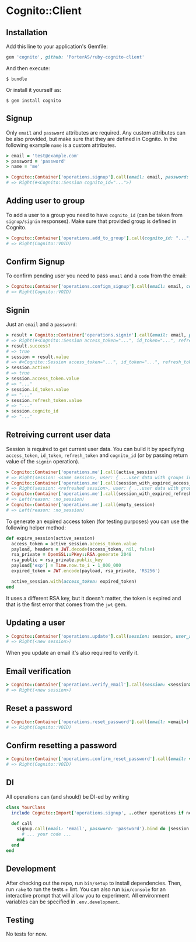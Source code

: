 # Cognito::Client

## Installation

Add this line to your application's Gemfile:

```ruby
gem 'cognito', github: 'PorterAS/ruby-cognito-client'
```

And then execute:

    $ bundle

Or install it yourself as:

    $ gem install cognito

## Signup

Only `email` and `password` attributes are required.
Any custom attributes can be also provided, but make sure that they are defined in Cognito.
In the following example `name` is a custom attributes.

``` ruby
> email = 'test@example.com'
> password = 'password'
> name = 'me'

> Cognito::Container['operations.signup'].call(email: email, password: password, name: name)
# => Right(#<Cognito::Session cognito_id="...">)
```

## Adding user to group

To add a user to a group you need to have `cognito_id` (can be taken from `signup/signin` responses).
Make sure that provided group is defined in Cognito.

``` ruby
> Cognito::Container['operations.add_to_group'].call(cognito_id: "...", group: 'beta-testers')
# => Right(Cognito::VOID)
```

## Confirm Signup

To confirm pending user you need to pass `email` and a `code` from the email:

``` ruby
> Cognito::Container['operations.configm_signup'].call(email: email, code: 'code-from-the-email')
# => Right(Cognito::VOID)
```

## Signin

Just an `email` and a `password`:

``` ruby
> result = Cognito::Container['operations.signin'].call(email: email, password: password)
# => Right(#<Cognito::Session access_token="...", id_token="...", refresh_token="...", cognito_id="...">)
> result.success?
# => true
> session = result.value
# => #<Cognito::Session access_token="...", id_token="...", refresh_token="...", cognito_id="...">
> session.active?
# => true
> session.access_token.value
# => "..."
> session.id_token.value
# => "..."
> session.refresh_token.value
# => "..."
> session.cognito_id
# => "..."
```

## Retreiving current user data

Session is required to get current user data.
You can build it by specifying `access_token`, `id_token`, `refresh_token` and `cognito_id`
(or by passing return value of the `signin` operation).

``` ruby
> Cognito::Container['operations.me'].call(active_session)
# => Right(session: <same session>, user: { ...user data with groups info/custom attributes... })
> Cognito::Container['operations.me'].call(session_with_expired_access_token)
# => Right(session: <refreshed session>, user: { ...user data with groups info/custom attributes... })
> Cognito::Container['operations.me'].call(session_with_expired_refresh_token)
# => Left(reason: :no_session)
> Cognito::Container['operations.me'].call(empty_session)
# => Left(reason: :no_session)
```

To generate an expired access token (for testing purposes) you can use the following helper method:

``` ruby
def expire_session(active_session)
  access_token = active_session.access_token.value
  payload, headers = JWT.decode(access_token, nil, false)
  rsa_private = OpenSSL::PKey::RSA.generate 2048
  rsa_public = rsa_private.public_key
  payload['exp'] = Time.now.to_i - 1_000_000
  expired_token = JWT.encode(payload, rsa_private, 'RS256')

  active_session.with(access_token: expired_token)
end
```

It uses a different RSA key, but it doesn't matter, the token is expired and that is the first
error that comes from the `jwt` gem.

## Updating a user

``` ruby
> Cognito::Container['operations.update'].call(session: session, user_attributes: { name: 'new-name' })
# => Right(<new session>)
```

When you update an email it's also required to verify it.

## Email verification

``` ruby
> Cognito::Container['operations.verify_email'].call(session: <session>, code: <code from the email>)
# => Right(<new session>)
```

## Reset a password

``` ruby
> Cognito::Container['operations.reset_password'].call(email: <email>)
# => Right(Cognito::VOID)
```

## Confirm resetting a password

``` ruby
> Cognito::Container['operations.confirm_reset_password'].call(email: <email>, password: <new password>, code: <code from the email>)
# => Right(Cognito::VOID)
```

## DI

All operations can (and should) be DI-ed by writing
``` ruby
class YourClass
  include Cognito::Import['operations.signup', ..other operations if needed..]

  def call
    signup.call(email: 'email', password: 'password').bind do |session|
      # ... your code ...
    end
  end
end
```

## Development

After checking out the repo, run `bin/setup` to install dependencies.
Then, run `rake` to run the tests + lint.
You can also run `bin/console` for an interactive prompt that will allow you to experiment.
All environment variables can be specified in `.env.development`.

## Testing

No tests for now.
